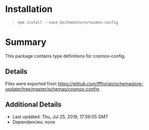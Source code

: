# Installation
> `npm install --save @schemastore/cosmos-config`

# Summary
This package contains type definitions for cosmos-config.

## Details
Files were exported from https://github.com/ffflorian/schemastore-updater/tree/master/schemas/cosmos-config.

## Additional Details
* Last updated: Thu, Jul 25, 2019, 17:59:05 GMT
* Dependencies: none
